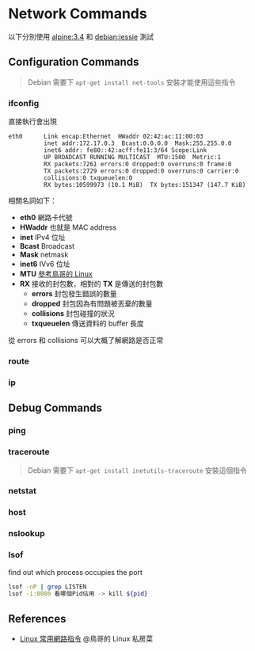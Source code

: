 # Network Commands

以下分別使用 [alpine:3.4](https://hub.docker.com/_/alpine/) 和 [debian:jessie](https://hub.docker.com/_/debian/) 測試

## Configuration Commands

> Debian 需要下 `apt-get install net-tools` 安裝才能使用這些指令

### ifconfig

直接執行會出現

    eth0      Link encap:Ethernet  HWaddr 02:42:ac:11:00:03
              inet addr:172.17.0.3  Bcast:0.0.0.0  Mask:255.255.0.0
              inet6 addr: fe80::42:acff:fe11:3/64 Scope:Link
              UP BROADCAST RUNNING MULTICAST  MTU:1500  Metric:1
              RX packets:7261 errors:0 dropped:0 overruns:0 frame:0
              TX packets:2729 errors:0 dropped:0 overruns:0 carrier:0
              collisions:0 txqueuelen:0
              RX bytes:10599973 (10.1 MiB)  TX bytes:151347 (147.7 KiB)

相關名詞如下：

* **eth0** 網路卡代號
* **HWaddr** 也就是 MAC address
* **inet** IPv4 位址
* **Bcast** Broadcast
* **Mask** netmask
* **inet6** IVv6 位址
* **MTU** [參考鳥哥的 Linux](http://linux.vbird.org/linux_server/0110network_basic.php#tcpip_link_mtu)
* **RX** 接收的封包數，相對的 **TX** 是傳送的封包數
  + **errors** 封包發生錯誤的數量
  + **dropped** 封包因為有問題被丟棄的數量
  + **collisions** 封包碰撞的狀況
  + **txqueuelen** 傳送資料的 buffer 長度

從 errors 和 collisions 可以大概了解網路是否正常

### route
### ip

## Debug Commands

### ping
### traceroute

> Debian 需要下 `apt-get install inetutils-traceroute` 安裝這個指令

### netstat
### host
### nslookup
### lsof 

find out which process occupies the port
``` bash
lsof -nP | grep LISTEN
lsof -i:8080 看哪個Pid佔用 -> kill ${pid} 
```

## References

* [Linux 常用網路指令](http://linux.vbird.org/linux_server/0140networkcommand.php) @鳥哥的 Linux 私房菜
